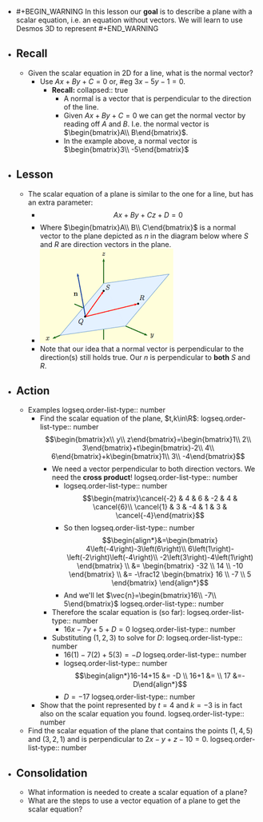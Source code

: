 - #+BEGIN_WARNING
  In this lesson our **goal** is to describe a plane with a scalar equation, i.e. an equation without vectors. We will learn to use Desmos 3D to represent 
  #+END_WARNING
- ## Recall
	- Given the scalar equation in 2D for a line, what is the normal vector?
		- Use $Ax+By+C=0$ or, #eg $3x-5y-1=0$.
			- **Recall:**
			  collapsed:: true
				- A normal is a vector that is perpendicular to the direction of the line.
				- Given $Ax+By+C=0$ we can get the normal vector by reading off $A$ and $B$. I.e. the normal vector is $\begin{bmatrix}A\\ B\end{bmatrix}$.
				- In the example above, a normal vector is $\begin{bmatrix}3\\ -5\end{bmatrix}$
- ## Lesson
	- The scalar equation of a plane is similar to the one for a line, but has an extra parameter:
		- $$Ax+By+Cz+D=0$$
		- Where $\begin{bmatrix}A\\ B\\ C\end{bmatrix}$ is a normal vector to the plane depicted as $n$ in the diagram below where $S$ and $R$ are direction vectors in the plane.
		- ![image.png](../assets/image_1748445121689_0.png)
		- Note that our idea that a normal vector is perpendicular to the direction(s) still holds true. Our $n$ is perpendicular to **both** $S$ and $R$.
- ## Action
	- Examples
	  logseq.order-list-type:: number
		- Find the scalar equation of the plane, $t,k\in\R$:
		  logseq.order-list-type:: number
		  $$\begin{bmatrix}x\\ y\\ z\end{bmatrix}=\begin{bmatrix}1\\ 2\\ 3\end{bmatrix}+t\begin{bmatrix}-2\\ 4\\ 6\end{bmatrix}+k\begin{bmatrix}1\\ 3\\ -4\end{bmatrix}$$
			- We need a vector perpendicular to both direction vectors. We need the **cross product**!
			  logseq.order-list-type:: number
				- logseq.order-list-type:: number
				  $$\begin{matrix}\cancel{-2} & 4 & 6 & -2 & 4 & \cancel{6}\\ \cancel{1} & 3 & -4 & 1 & 3 & \cancel{-4}\end{matrix}$$
				- So then
				  logseq.order-list-type:: number
				  $$\begin{align*}&=\begin{bmatrix}
				  4\left(-4\right)-3\left(6\right)\\ 6\left(1\right)-\left(-2\right)\left(-4\right)\\ -2\left(3\right)-4\left(1\right)
				  \end{bmatrix} \\
				  &= \begin{bmatrix}
				  -32 \\ 14 \\ -10
				  \end{bmatrix} \\
				  &= -\frac12 \begin{bmatrix}
				  16 \\ -7 \\ 5
				  \end{bmatrix}
				  \end{align*}$$
				- And we'll let $\vec{n}=\begin{bmatrix}16\\ -7\\ 5\end{bmatrix}$
				  logseq.order-list-type:: number
			- Therefore the scalar equation is (so far):
			  logseq.order-list-type:: number
				- $16x-7y+5+D=0$
				  logseq.order-list-type:: number
			- Substituting $(1,2,3)$ to solve for $D$:
			  logseq.order-list-type:: number
				- $16(1)-7(2)+5(3)=-D$
				  logseq.order-list-type:: number
				- logseq.order-list-type:: number
				  $$\begin{align*}16-14+15 &= -D \\ 16+1 &= \\ 17 &=-D\end{align*}$$
				- $D=-17$
				  logseq.order-list-type:: number
		- Show that the point represented by $t=4$ and $k=-3$ is in fact also on the scalar equation you found.
		  logseq.order-list-type:: number
	- Find the scalar equation of the plane that contains the points $(1,4,5)$ and $(3, 2, 1)$ and is perpendicular to $2x-y+z-10=0$.
	  logseq.order-list-type:: number
- ## Consolidation
	- What information is needed to create a scalar equation of a plane?
	- What are the steps to use a vector equation of a plane to get the scalar equation?